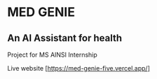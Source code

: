 # MED GENIE
## An AI Assistant for health

Project for MS AINSI Internship

Live website [https://med-genie-five.vercel.app/]
